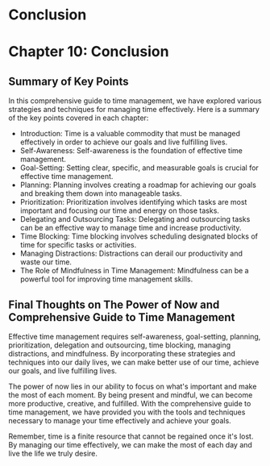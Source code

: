 # Conclusion

Chapter 10: Conclusion
======================

Summary of Key Points
---------------------

In this comprehensive guide to time management, we have explored various strategies and techniques for managing time effectively. Here is a summary of the key points covered in each chapter:

* Introduction: Time is a valuable commodity that must be managed effectively in order to achieve our goals and live fulfilling lives.
* Self-Awareness: Self-awareness is the foundation of effective time management.
* Goal-Setting: Setting clear, specific, and measurable goals is crucial for effective time management.
* Planning: Planning involves creating a roadmap for achieving our goals and breaking them down into manageable tasks.
* Prioritization: Prioritization involves identifying which tasks are most important and focusing our time and energy on those tasks.
* Delegating and Outsourcing Tasks: Delegating and outsourcing tasks can be an effective way to manage time and increase productivity.
* Time Blocking: Time blocking involves scheduling designated blocks of time for specific tasks or activities.
* Managing Distractions: Distractions can derail our productivity and waste our time.
* The Role of Mindfulness in Time Management: Mindfulness can be a powerful tool for improving time management skills.

Final Thoughts on The Power of Now and Comprehensive Guide to Time Management
-----------------------------------------------------------------------------

Effective time management requires self-awareness, goal-setting, planning, prioritization, delegation and outsourcing, time blocking, managing distractions, and mindfulness. By incorporating these strategies and techniques into our daily lives, we can make better use of our time, achieve our goals, and live fulfilling lives.

The power of now lies in our ability to focus on what's important and make the most of each moment. By being present and mindful, we can become more productive, creative, and fulfilled. With the comprehensive guide to time management, we have provided you with the tools and techniques necessary to manage your time effectively and achieve your goals.

Remember, time is a finite resource that cannot be regained once it's lost. By managing our time effectively, we can make the most of each day and live the life we truly desire.